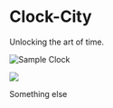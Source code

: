 # Clock-City
Unlocking the art of time.





![Sample Clock](https://gist.github.com/EVMlord/e6283d8f97c58e97b5b31d0805ee4041)


<img src="https://gist.github.com/EVMlord/e6283d8f97c58e97b5b31d0805ee4041">







Something else
